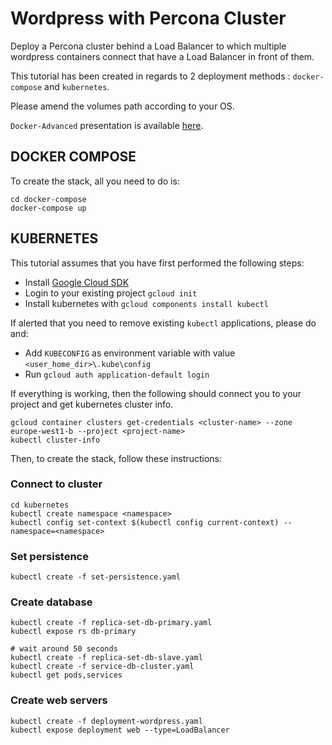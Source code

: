 # Wordpress with Percona Cluster
Deploy a Percona cluster behind a Load Balancer to which multiple wordpress containers connect that have a Load Balancer in front of them.

This tutorial has been created in regards to 2 deployment methods : `docker-compose` and `kubernetes`.

Please amend the volumes path according to your OS.

`Docker-Advanced` presentation is available [here](https://github.com/NETBEARS-IT-Outsourcing/percona-cluster-wordpress_with_HAProxy/raw/master/Docker%20-%20Advanced.pdf).

## DOCKER COMPOSE

To create the stack, all you need to do is:
```
cd docker-compose
docker-compose up
```

## KUBERNETES

This tutorial assumes that you have first  performed the following steps:
- Install [Google Cloud SDK](https://cloud.google.com/sdk/downloads)
- Login to your existing project `gcloud init`
- Install kubernetes with `gcloud components install kubectl`

If alerted that you need to remove existing `kubectl` applications, please do and:
- Add `KUBECONFIG` as environment variable with value `<user_home_dir>\.kube\config`
- Run `gcloud auth application-default login`

If everything is working, then the following should connect you to your project and get kubernetes cluster info.

```
gcloud container clusters get-credentials <cluster-name> --zone europe-west1-b --project <project-name>
kubectl cluster-info
```

Then, to create the stack, follow these instructions:

### Connect to cluster
```
cd kubernetes
kubectl create namespace <namespace>
kubectl config set-context $(kubectl config current-context) --namespace=<namespace>
```

### Set persistence
```
kubectl create -f set-persistence.yaml
```

### Create database
```
kubectl create -f replica-set-db-primary.yaml
kubectl expose rs db-primary

# wait around 50 seconds
kubectl create -f replica-set-db-slave.yaml
kubectl create -f service-db-cluster.yaml
kubectl get pods,services
```

### Create web servers
```
kubectl create -f deployment-wordpress.yaml
kubectl expose deployment web --type=LoadBalancer
```


